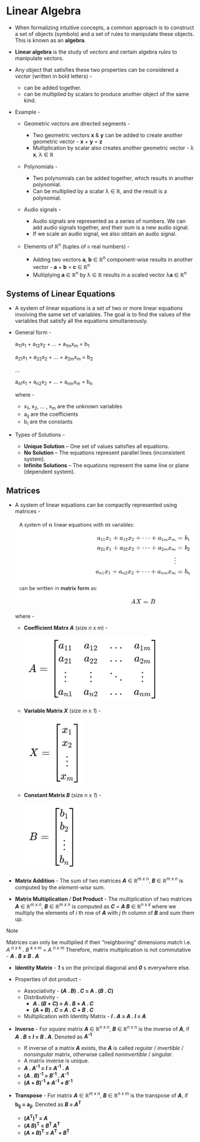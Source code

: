 # Linear Algebra

- When formalizing intuitive concepts, a common approach is to construct a set of objects (symbols) and a set of rules to manipulate these objects. This is known as an **algebra**.
- **Linear algebra** is the study of _vectors_ and certain algebra _rules_ to manipulate vectors.
- Any object that satisfies these two properties can be considered a _vector_ (written in bold letters) - 
    - can be added together.
    - can be multiplied by scalars to produce another object of the same kind.

- Example -
    - Geometric vectors are directed segments -
        - Two geometric vectors **x** & **y** can be added to create another geometric vector - **x** + **y** = **z**
        - Multiplication by scalar also creates another geometric vector - λ **x**, λ ∈ ℝ

    - Polynomials -
        - Two polynomials can be added together, which results in another polynomial.
        - Can be multiplied by a scalar λ ∈ ℝ, and the result is a polynomial.

    - Audio signals -
        - Audio signals are represented as a series of numbers. We can add audio signals together, and their sum is a new audio signal. 
        - If we scale an audio signal, we also obtain an audio signal.

    - Elements of ℝ<sup>n</sup> (tuples of `n` real numbers) -
        - Adding two vectors **a**, **b** ∈ ℝ<sup>n</sup> component-wise results in another vector - **a** + **b** = **c** ∈ ℝ<sup>n</sup>
        - Multiplying **a** ∈ ℝ<sup>n</sup> by λ ∈ ℝ results in a scaled vector λ**a** ∈ ℝ<sup>n</sup>

## Systems of Linear Equations

- A system of linear equations is a set of two or more linear equations involving the same set of variables. The goal is to find the values of the variables that satisfy all the equations simultaneously.

- General form -

    a<sub>11</sub>x<sub>1</sub> + a<sub>12</sub>x<sub>2</sub> + ... + a<sub>1m</sub>x<sub>m</sub> = b<sub>1</sub>

    a<sub>21</sub>x<sub>1</sub> + a<sub>22</sub>x<sub>2</sub> + ... + a<sub>2m</sub>x<sub>m</sub> = b<sub>2</sub>

    ...

    a<sub>n1</sub>x<sub>1</sub> + a<sub>n2</sub>x<sub>2</sub> + ... + a<sub>nm</sub>x<sub>m</sub> = b<sub>n</sub>

    where -
    - x<sub>1</sub>, x<sub>2</sub>, ... , x<sub>m</sub> are the unknown variables
    - a<sub>ij</sub> are the coefficients
    - b<sub>i</sub> are the constants

- Types of Solutions -
    - **Unique Solution** – One set of values satisfies all equations.
    - **No Solution** – The equations represent parallel lines (inconsistent system).
    - **Infinite Solutions** – The equations represent the same line or plane (dependent system).

## Matrices

- A system of linear equations can be compactly represented using matrices -

    ![Matrix Representation](assets/linear_eqns.png)

    where -
    - **Coefficient Matrx _A_** (size _n_ x _m_) -

        ![Coefficient Matrix](assets/coeff_matrix.png)

    - **Variable Matrix _X_** (size _m_ x _1_) -

        ![Variable Matrix](assets/var_matrix.png)

    - **Constant Matrix _B_** (size _n_ x _1_) -

        ![Constant Matrix](assets/const_matrix.png)

- **Matrix Addition** - The sum of two matrices **_A_** ∈ ℝ<sup>_m x n_</sup>, **_B_** ∈ ℝ<sup>_m x n_</sup> is computed by the _element-wise_ sum.
- **Matrix Multiplication** / **Dot Product** - The multiplication of two matrices **_A_** ∈ ℝ<sup>_m x n_</sup>, **_B_** ∈ ℝ<sup>_m x n_</sup> is computed as **_C_** = **_A_ _B_** ∈ ℝ<sup>_n_ x _k_ </sup> where we multiply the elements of _i_ th row of **_A_** with _j_ th column of **_B_** and sum them up.

> [!NOTE]
> Matrices can only be multiplied if their “neighboring” dimensions match i.e. _A <sup>n x k</sup>_ . _B <sup>k x m</sup>_ = _A <sup>n x m</sup>_
> Therefore, matrix multiplication is not commutative - **_A . B_ ≠ _B . A_**

- **Identity Matrix** - **_1_** s on the principal diagonal and **_0_** s everywhere else.

- Properties of dot product -
    - Associativity - **(_A_ . _B_) . _C_ = _A_ . (_B_ . _C_)**
    - Distributivity - 
        - **_A_ . (_B_ + _C_) = _A_ . _B_ + _A_ . _C_**
        - **(_A_ + _B_) . _C_ = _A_ . _C_ + _B_ . _C_**
    - Multiplication with Identity Matrix - **_I_ . _A_ = _A_ . _I_ = _A_**

- **Inverse** - For _square_ matrix **_A_** ∈ ℝ<sup>_n x n_</sup>, **_B_** ∈ ℝ<sup>_n x n_</sup> is the inverse of **_A_**, if **_A_ . _B_ = _I_ = _B_ . _A_**. Denoted as **_A_<sup>-1</sup>**
    - If inverse of a matrix **_A_** exists, the **_A_** is called _regular_ / _invertible_ / _nonsingular_ matrix, otherwise called _noninvertible_ / _singular_.
    - A matrix inverse is unique.
    - **_A_ . _A_<sup>-1</sup> = _I_ = _A_<sup>-1</sup> . _A_**
    - **(_A_ . _B_)<sup>-1</sup> = _B_<sup>-1</sup> . _A_<sup>-1</sup>**
    - **(_A_ + _B_)<sup>-1</sup> ≠ _A_<sup>-1</sup> + _B_<sup>-1</sup>**

- **Transpose** - For matrix **_A_** ∈ ℝ<sup>_m x n_</sup>, **_B_** ∈ ℝ<sup>_n x m_</sup> is the transpose of **_A_**, if **b<sub>ij</sub> = a<sub>ji</sub>**. Denoted as **_B_ = _A_<sup>T<sup>**
    - **(_A_<sup>T</sup>)<sup>T</sup> = _A_**
    - **(_A_ _B_)<sup>T</sup> = _B_<sup>T</sup> _A_<sup>T</sup>**
    - **(_A_ + _B_)<sup>T</sup> = _A_<sup>T</sup> + _B_<sup>T</sup>**


